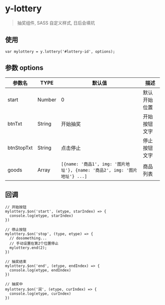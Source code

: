 # y-lottery

> 抽奖组件, SASS 自定义样式, 日后会填坑

## 使用
```
var mylottery = y.lottery('#lottery-id', options);
```

## 参数 options

| 参数名     | TYPE   | 默认值                                                                     | 描述         |
| ---------- | ------ | -------------------------------------------------------------------------- | ------------ |
| start      | Number | 0                                                                          | 默认开始位置 |
| btnTxt     | String | 开始抽奖                                                                   | 开始按钮文字 |
| btnStopTxt | String | 点击停止                                                                   | 停止按钮文字 |
| goods      | Array  | `[{name: '商品1', img: '图片地址'}, {name: '商品2', img: '图片地址'} ...]` | 商品列表     |

## 回调

```
// 开始按钮
mylottery.$on('start', (etype, starIndex) => {
  console.log(etype, starIndex)
})
```

```
// 停止按钮
mylottery.$on('stop', (type, etype) => {
  // dosomething...
  // 手动设置在第2个位置停止
  mylottery.end(2);
})
```

```
// 抽奖结束
mylottery.$on('end', (etype, endIndex) => {
  console.log(etype, endIndex)
})
```

```
// 抽奖中
mylottery.$on('润', (etype, curIndex) => {
  console.log(etype, curIndex)
})
```
